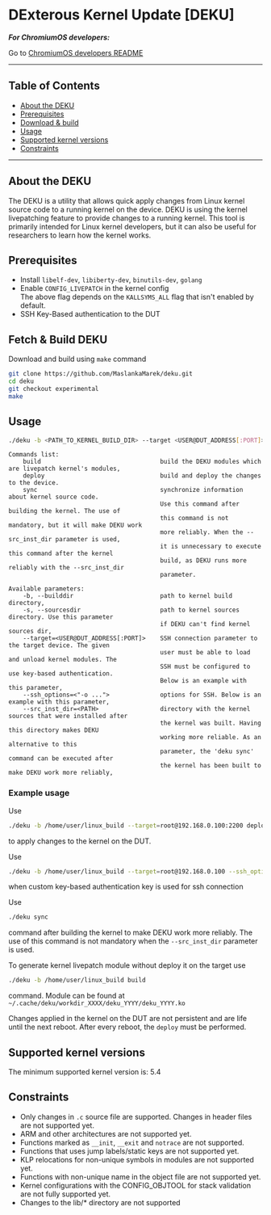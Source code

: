 # DExterous Kernel Update [DEKU]

_**For ChromiumOS developers:**_

Go to [ChromiumOS developers README](README_CHROMIUMOS.md)
***

## Table of Contents
- [About the DEKU](#about)
- [Prerequisites](#prerequisites)
- [Download & build](#download)
- [Usage](#usage)
- [Supported kernel versions](#supportedversions)
- [Constraints](#constraints)

---

<a name="about"></a>
## About the DEKU
The DEKU is a utility that allows quick apply changes from Linux kernel source code to a running kernel on the device. DEKU is using the kernel livepatching feature to provide changes to a running kernel. This tool is primarily intended for Linux kernel developers, but it can also be useful for researchers to learn how the kernel works.
<a name="prerequisites"></a>
## Prerequisites
 - Install `libelf-dev`, `libiberty-dev`, `binutils-dev`, `golang`
 - Enable `CONFIG_LIVEPATCH` in the kernel config  
 The above flag depends on the `KALLSYMS_ALL` flag that isn't enabled by default.
 - SSH Key-Based authentication to the DUT

<a name="download"></a>
## Fetch & Build DEKU
Download and build using `make` command
```bash
git clone https://github.com/MaslankaMarek/deku.git
cd deku
git checkout experimental
make
```

<a name="usage"></a>
## Usage
```bash
./deku -b <PATH_TO_KERNEL_BUILD_DIR> --target <USER@DUT_ADDRESS[:PORT]> COMMAND
```
```
Commands list:
    build                                 build the DEKU modules which are livepatch kernel's modules,
    deploy                                build and deploy the changes to the device.
    sync                                  synchronize information about kernel source code.
                                          Use this command after building the kernel. The use of
                                          this command is not mandatory, but it will make DEKU work
                                          more reliably. When the --src_inst_dir parameter is used,
                                          it is unnecessary to execute this command after the kernel
                                          build, as DEKU runs more reliably with the --src_inst_dir
                                          parameter.

Available parameters:
    -b, --builddir                        path to kernel build directory,
    -s, --sourcesdir                      path to kernel sources directory. Use this parameter
                                          if DEKU can't find kernel sources dir,
    --target=<USER@DUT_ADDRESS[:PORT]>    SSH connection parameter to the target device. The given
                                          user must be able to load and unload kernel modules. The
                                          SSH must be configured to use key-based authentication.
                                          Below is an example with this parameter,
    --ssh_options=<"-o ...">              options for SSH. Below is an example with this parameter,
    --src_inst_dir=<PATH>                 directory with the kernel sources that were installed after
                                          the kernel was built. Having this directory makes DEKU
                                          working more reliable. As an alternative to this
                                          parameter, the 'deku sync' command can be executed after
                                          the kernel has been built to make DEKU work more reliably,
```

### Example usage
Use
```bash
./deku -b /home/user/linux_build --target=root@192.168.0.100:2200 deploy
```
to apply changes to the kernel on the DUT.

Use
```bash
./deku -b /home/user/linux_build --target=root@192.168.0.100 --ssh_options="-o StrictHostKeyChecking=no -o UserKnownHostsFile=/dev/null -i ~/key_rsa" deploy
```
when custom key-based authentication key is used for ssh connection

Use
```bash
./deku sync
```
command after building the kernel to make DEKU work more reliably. The use of this command is not mandatory when the `--src_inst_dir` parameter is used.

To generate kernel livepatch module without deploy it on the target use
```bash
./deku -b /home/user/linux_build build
```
command. Module can be found at `~/.cache/deku/workdir_XXXX/deku_YYYY/deku_YYYY.ko`

Changes applied in the kernel on the DUT are not persistent and are life until the next reboot. After every reboot, the `deploy` must be performed.

<a name="rest_of_readme"></a>

<a name="supportedversions"></a>
## Supported kernel versions
The minimum supported kernel version is: 5.4

<a name="constraints"></a>
## Constraints
 - Only changes in `.c` source file are supported. Changes in header files are not supported yet.
 - ARM and other architectures are not supported yet.
 - Functions marked as `__init`, `__exit` and `notrace` are not supported.
 - Functions that uses jump labels/static keys are not supported yet.
 - KLP relocations for non-unique symbols in modules are not supported yet.
 - Functions with non-unique name in the object file are not supported yet.
 - Kernel configurations with the CONFIG_OBJTOOL for stack validation are not fully supported yet.
 - Changes to the lib/* directory are not supported
